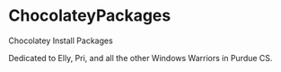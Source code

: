 ChocolateyPackages
==================

Chocolatey Install Packages

Dedicated to Elly, Pri, and all the other Windows Warriors in Purdue CS.
